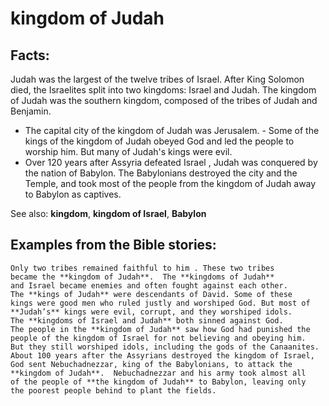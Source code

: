 kingdom of Judah
================

###

Facts:
------

Judah was the largest of the twelve tribes of Israel. After King Solomon
died, the Israelites split into two kingdoms: Israel and Judah. The
kingdom of Judah was the southern kingdom, composed of the tribes of
Judah and Benjamin.

-   The capital city of the kingdom of Judah was Jerusalem.  -   Some
of the kings of the kingdom of Judah obeyed God and led the
    people to worship him. But many of Judah's kings were evil.
-   Over 120 years after Assyria defeated Israel ,
    Judah was conquered by the nation of Babylon. The Babylonians
    destroyed the city and the Temple, and took most of the people from
    the kingdom of Judah away to Babylon as captives.

See also: **kingdom**, **kingdom of Israel**, **Babylon**

Examples from the Bible stories:
--------------------------------

    Only two tribes remained faithful to him . These two tribes
    became the **kingdom of Judah**.  The **kingdoms of Judah**
    and Israel became enemies and often fought against each other.
    The **kings of Judah** were descendants of David. Some of these
    kings were good men who ruled justly and worshiped God. But most of
    **Judah’s** kings were evil, corrupt, and they worshiped idols.
    The **kingdoms of Israel and Judah** both sinned against God.
    The people in the **kingdom of Judah** saw how God had punished the
    people of the kingdom of Israel for not believing and obeying him.
    But they still worshiped idols, including the gods of the Canaanites.
    About 100 years after the Assyrians destroyed the kingdom of Israel,
    God sent Nebuchadnezzar, king of the Babylonians, to attack the
    **kingdom of Judah**.  Nebuchadnezzar and his army took almost all
    of the people of **the kingdom of Judah** to Babylon, leaving only
    the poorest people behind to plant the fields.
